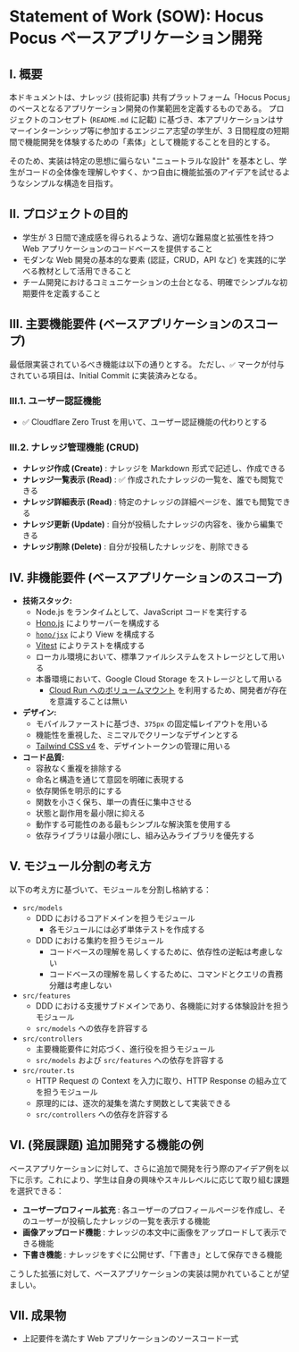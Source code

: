 Statement of Work (SOW): Hocus Pocus ベースアプリケーション開発
===============================================================================

I. 概要
-------------------------------------------------------------------------------

本ドキュメントは、ナレッジ (技術記事) 共有プラットフォーム「Hocus Pocus」のベースとなるアプリケーション開発の作業範囲を定義するものである。
プロジェクトのコンセプト (`README.md` に記載) に基づき、本アプリケーションはサマーインターンシップ等に参加するエンジニア志望の学生が、3 日間程度の短期間で機能開発を体験するための「素体」として機能することを目的とする。

そのため、実装は特定の思想に偏らない "ニュートラルな設計" を基本とし、学生がコードの全体像を理解しやすく、かつ自由に機能拡張のアイデアを試せるようなシンプルな構造を目指す。


II. プロジェクトの目的
-------------------------------------------------------------------------------

- 学生が 3 日間で達成感を得られるような、適切な難易度と拡張性を持つ Web アプリケーションのコードベースを提供すること
- モダンな Web 開発の基本的な要素 (認証，CRUD，API など) を実践的に学べる教材として活用できること
- チーム開発におけるコミュニケーションの土台となる、明確でシンプルな初期要件を定義すること


III. 主要機能要件 (ベースアプリケーションのスコープ)
-------------------------------------------------------------------------------

最低限実装されているべき機能は以下の通りとする。
ただし、`✅` マークが付与されている項目は、Initial Commit に実装済みとなる。

### III.1. ユーザー認証機能

- ✅ Cloudflare Zero Trust を用いて、ユーザー認証機能の代わりとする

### III.2. ナレッジ管理機能 (CRUD)

- **ナレッジ作成 (Create)** : ナレッジを Markdown 形式で記述し、作成できる
- **ナレッジ一覧表示 (Read)** : ✅ 作成されたナレッジの一覧を、誰でも閲覧できる
- **ナレッジ詳細表示 (Read)** : 特定のナレッジの詳細ページを、誰でも閲覧できる
- **ナレッジ更新 (Update)** : 自分が投稿したナレッジの内容を、後から編集できる
- **ナレッジ削除 (Delete)** : 自分が投稿したナレッジを、削除できる


IV. 非機能要件 (ベースアプリケーションのスコープ)
-------------------------------------------------------------------------------

- **技術スタック:**
    - Node.js をランタイムとして、JavaScript コードを実行する
    - [Hono.js](https://hono.dev/) によりサーバーを構成する
    - [`hono/jsx`](https://hono.dev/docs/guides/jsx) により View を構成する
    - [Vitest](https://vitest.dev/) によりテストを構成する
    - ローカル環境において、標準ファイルシステムをストレージとして用いる
    - 本番環境において、Google Cloud Storage をストレージとして用いる
        - [Cloud Run へのボリュームマウント](https://cloud.google.com/run/docs/configuring/services/cloud-storage-volume-mounts?hl=ja) を利用するため、開発者が存在を意識することは無い
- **デザイン:**
    - モバイルファーストに基づき、`375px` の固定幅レイアウトを用いる
    - 機能性を重視した、ミニマルでクリーンなデザインとする
    - [Tailwind CSS v4](https://tailwindcss.com/) を、デザイントークンの管理に用いる
- **コード品質:**
    - 容赦なく重複を排除する
    - 命名と構造を通じて意図を明確に表現する
    - 依存関係を明示的にする
    - 関数を小さく保ち、単一の責任に集中させる
    - 状態と副作用を最小限に抑える
    - 動作する可能性のある最もシンプルな解決策を使用する
    - 依存ライブラリは最小限にし、組み込みライブラリを優先する


V. モジュール分割の考え方
-------------------------------------------------------------------------------

以下の考え方に基づいて、モジュールを分割し格納する：

- `src/models`
    - DDD におけるコアドメインを担うモジュール
        - 各モジュールには必ず単体テストを作成する
    - DDD における集約を担うモジュール
        - コードベースの理解を易しくするために、依存性の逆転は考慮しない
        - コードベースの理解を易しくするために、コマンドとクエリの責務分離は考慮しない
- `src/features`
    - DDD における支援サブドメインであり、各機能に対する体験設計を担うモジュール
    - `src/models` への依存を許容する
- `src/controllers`
    - 主要機能要件に対応づく、進行役を担うモジュール
    - `src/models` および `src/features` への依存を許容する
- `src/router.ts`
    - HTTP Request の Context を入力に取り、HTTP Response の組み立てを担うモジュール
    - 原理的には、逐次的凝集を満たす関数として実装できる
    - `src/controllers` への依存を許容する


VI. (発展課題) 追加開発する機能の例
-------------------------------------------------------------------------------

ベースアプリケーションに対して、さらに追加で開発を行う際のアイデア例を以下に示す。これにより、学生は自身の興味やスキルレベルに応じて取り組む課題を選択できる：

- **ユーザープロフィール拡充** : 各ユーザーのプロフィールページを作成し、そのユーザーが投稿したナレッジの一覧を表示する機能
- **画像アップロード機能** : ナレッジの本文中に画像をアップロードして表示できる機能
- **下書き機能** : ナレッジをすぐに公開せず、「下書き」として保存できる機能

こうした拡張に対して、ベースアプリケーションの実装は開かれていることが望ましい。


VII. 成果物
-------------------------------------------------------------------------------

- 上記要件を満たす Web アプリケーションのソースコード一式
